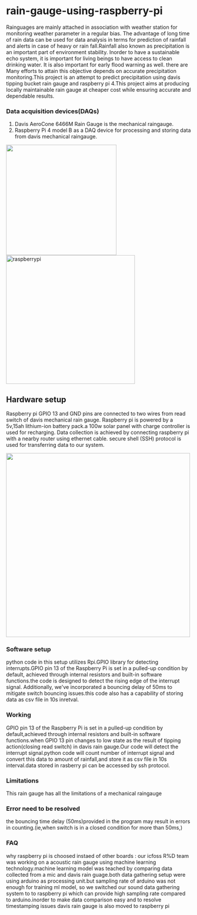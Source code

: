 ﻿# rain-gauge-using-raspberry-pi

Rainguages are mainly attached in association with weather station for monitoring weather parameter in a regular bias. The advantage of long time of rain data can be used for data analysis in terms for prediction of rainfall and alerts in case of heavy or rain fall.Rainfall also known as precipitation is an important part of environment stability. Inorder to have a sustainable echo system, it is important for living beings to have access to clean drinking water. It is also important for early flood warning as well. there are Many efforts to attain this objective depends on accurate precipitation monitoring.This project is an attempt to predict precipitation using davis tipping bucket rain gauge and raspberry pi 4.This project aims at producing locally maintainable rain gauge at cheaper cost while ensuring accurate and dependable results.


### Data acquisition devices(DAQs)
1. Davis AeroCone 6466M Rain Gauge is the mechanical raingauge.
2. Raspberry Pi 4 model B as a DAQ device for processing and storing data from davis mechanical raingauge.

<img src="https://m.media-amazon.com/images/I/612KqYGrL7L._AC_SX466_.jpg" height="300"/>      <img src="https://upload.wikimedia.org/wikipedia/commons/thumb/f/f1/Raspberry_Pi_4_Model_B_-_Side.jpg/1200px-Raspberry_Pi_4_Model_B_-_Side.jpg" alt="raspberrypi" width="350"/>

## Hardware setup
Raspberry pi GPIO 13 and GND pins are connected to two wires from read switch of davis mechanical rain gauge.
Raspberry pi is powered by a 5v,15ah lithium-ion battery pack.a 100w solar panel with charge controller is used for recharging.
Data collection is achieved by connecting raspberry pi with a nearby router using ethernet cable.
secure shell (SSH) protocol is used for transferring data to our system.   

<img src="https://github.com/Thelastblackpearl/rain-gauge-using-raspberry-pi/blob/ac7802241a44cf78f27233e284e040065e3c8561/docs/hardware%20setup.jpg"  width ="500">

### Software setup 
python code in this setup utilizes Rpi.GPIO library for detecting interrupts.GPIO pin 13 of the Raspberry Pi is set in a pulled-up condition by default, achieved through internal resistors and built-in software functions.the code is designed to detect the rising edge of the interrupt signal. Additionally, we've incorporated a bouncing delay of 50ms to mitigate switch bouncing issues.this code also has a capability of storing data as csv file in 10s inretval.

### Working
GPIO pin 13 of the Raspberry Pi is set in a pulled-up condition by default,achieved through internal resistors and built-in software functions.when GPIO 13 pin changes to low state as the result of tipping action(closing read switch) in davis rain gauge.Our code will detect the interrupt signal.python code will count number of interrupt signal and convert this data to amount of rainfall,and store it as csv file in 10s interval.data stored in rasberry pi can be accessed by ssh protocol.

### Limitations
This rain gauge has all the limitations of a mechanical raingauge 

### Error need to be resolved
the bouncing time delay (50ms)provided in the program may result in errors in counting.(ie,when switch is in a closed condition for more than 50ms,)

### FAQ
why raspberry pi is choosed instaed of other boards : our icfoss R%D team was working on a acoustic rain gauge using machine learning technology.machine learning model was teached by comparing data collected from a mic and davis rain guage.both data gathering setup were using arduino as processing unit.but sampling rate of arduino was not enough for training ml model, so we switched our sound data gathering system to to raspberry pi which can provide high sampling rate compared to arduino.inorder to make data comparison easy and to resolve timestamping issues davis rain gauge is also moved to raspberry pi



 

